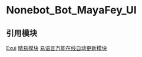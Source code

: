# Nonebot_Bot_MayaFey_UI
## 引用模块
[Exui](https://www.iexui.com/)
[精易模块](http://ec.125.la/)
[易语言万能在线自动更新模块](https://www.52pojie.cn/thread-1118310-1-1.html)

